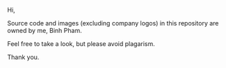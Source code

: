 Hi,

Source code and images (excluding company logos) in this repository are owned by me, Binh Pham.

Feel free to take a look, but please avoid plagarism.

Thank you.